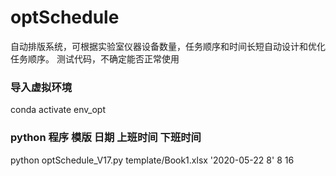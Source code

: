 # optSchedule

自动排版系统，可根据实验室仪器设备数量，任务顺序和时间长短自动设计和优化任务顺序。
测试代码，不确定能否正常使用

### 导入虚拟环境
conda activate env_opt

### python 程序 模版 日期 上班时间 下班时间
python optSchedule_V17.py template/Book1.xlsx '2020-05-22 8' 8 16
